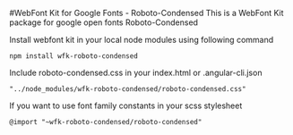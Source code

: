 #WebFont Kit for Google Fonts - Roboto-Condensed
This is a WebFont Kit package for google open fonts Roboto-Condensed

Install webfont kit in your local node modules using following command

```
npm install wfk-roboto-condensed
```

Include roboto-condensed.css in your index.html or .angular-cli.json


```
"../node_modules/wfk-roboto-condensed/roboto-condensed.css"
```

If you want to use font family constants in your scss stylesheet

```
@import "~wfk-roboto-condensed/roboto-condensed"
```
